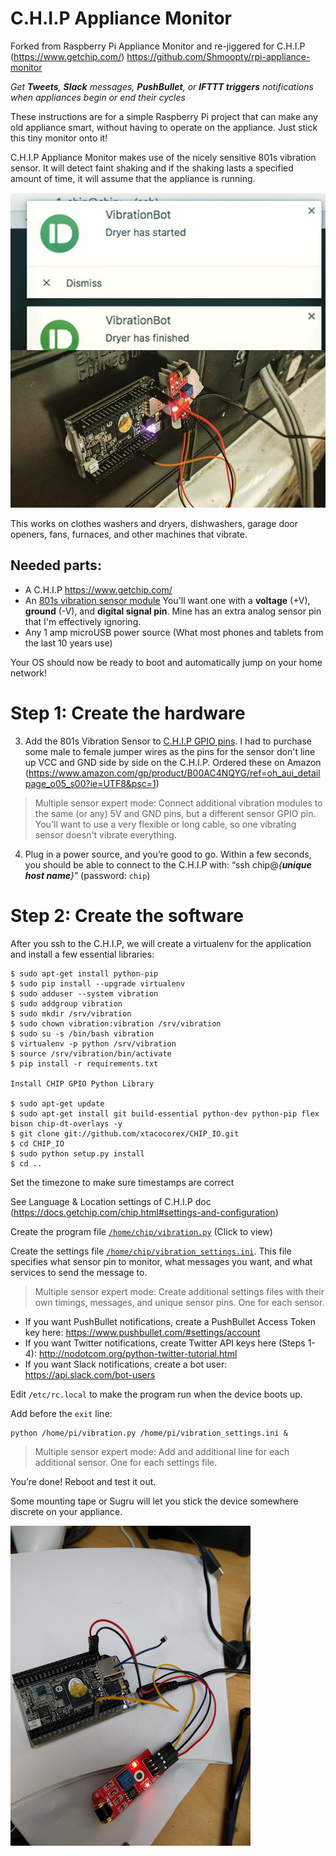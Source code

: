 # C.H.I.P Appliance Monitor
Forked from Raspberry Pi Appliance Monitor and re-jiggered for C.H.I.P (https://www.getchip.com/)
https://github.com/Shmoopty/rpi-appliance-monitor

_Get **Tweets**, **Slack** messages, **PushBullet**, or **IFTTT triggers** notifications when appliances begin or end their cycles_

These instructions are for a simple Raspberry Pi project that can make any old appliance smart, without having to operate on the appliance.  Just stick this tiny monitor onto it!

C.H.I.P Appliance Monitor makes use of the nicely sensitive 801s vibration sensor.  It will detect faint shaking and if the shaking lasts a specified amount of time, it will assume that the appliance is running. 

![On Phone](https://github.com/shaun040/shaun040.github.io/blob/master/16681841_10100253471478670_7449050954835591157_n.jpg?raw=true "On Phone")

This works on clothes washers and dryers, dishwashers, garage door openers, fans, furnaces, and other machines that vibrate.

## Needed parts:

* A C.H.I.P https://www.getchip.com/
* An [801s vibration sensor module](https://www.amazon.com/s/ref=nb_sb_noss?url=search-alias%3Dcomputers&field-keywords=801s+vibration+sensor)   You'll want one with a **voltage** (+V), **ground** (-V), and **digital signal pin**.  Mine has an extra analog sensor pin that I'm effectively ignoring.  
* Any 1 amp microUSB power source (What most phones and tablets from the last 10 years use) 

Your OS should now be ready to boot and automatically jump on your home network!

# Step 1: Create the hardware

3. Add the 801s Vibration Sensor to [C.H.I.P GPIO pins](https://docs.getchip.com/chip.html#pin-headers). I had to purchase some male to female jumper wires as the pins for the sensor don't line up VCC and GND side by side on the C.H.I.P. Ordered these on Amazon (https://www.amazon.com/gp/product/B00AC4NQYG/ref=oh_aui_detailpage_o05_s00?ie=UTF8&psc=1) <ADD PINS>
> Multiple sensor expert mode: Connect additional vibration modules to the same (or any) 5V and GND pins, but a different sensor GPIO pin. You'll want to use a very flexible or long cable, so one vibrating sensor doesn't vibrate everything.

4. Plug in a power source, and you’re good to go.  Within a few seconds, you should be able to connect to the C.H.I.P with: “ssh chip@*{**unique host name**}*” (password: `chip`)

# Step 2: Create the software

After you ssh to the C.H.I.P, we will create a virtualenv for the application and install a few essential libraries:

    $ sudo apt-get install python-pip 
    $ sudo pip install --upgrade virtualenv
    $ sudo adduser --system vibration
    $ sudo addgroup vibration
    $ sudo mkdir /srv/vibration
    $ sudo chown vibration:vibration /srv/vibration
    $ sudo su -s /bin/bash vibration
    $ virtualenv -p python /srv/vibration
    $ source /srv/vibration/bin/activate
    $ pip install -r requirements.txt
    
    Install CHIP GPIO Python Library
    
    $ sudo apt-get update
    $ sudo apt-get install git build-essential python-dev python-pip flex bison chip-dt-overlays -y
    $ git clone git://github.com/xtacocorex/CHIP_IO.git
    $ cd CHIP_IO
    $ sudo python setup.py install
    $ cd ..
    
Set the timezone to make sure timestamps are correct

See Language & Location settings of C.H.I.P doc (https://docs.getchip.com/chip.html#settings-and-configuration)

Create the program file [`/home/chip/vibration.py`](https://raw.githubusercontent.com/shaun040/c.h.i.p-appliance-monitor/master/vibration.py) (Click to view)

Create the settings file [`/home/chip/vibration_settings.ini`](https://raw.githubusercontent.com/sfurey/chip-appliance-monitor/master/vibration_settings.ini).  This file specifies what sensor pin to monitor, what messages you want, and what services to send the message to. 

> Multiple sensor expert mode: Create additional settings files with their own timings, messages, and unique sensor pins.  One for each sensor.

* If you want PushBullet notifications, create a PushBullet Access Token key here:  https://www.pushbullet.com/#settings/account
* If you want Twitter notifications, create Twitter API keys here (Steps 1-4): http://nodotcom.org/python-twitter-tutorial.html
* If you want Slack notifications, create a bot user: https://api.slack.com/bot-users

Edit `/etc/rc.local` to make the program run when the device boots up.

Add before the `exit` line:

    python /home/pi/vibration.py /home/pi/vibration_settings.ini &

> Multiple sensor expert mode: Add and additional line for each additional sensor. One for each settings file.

You’re done!  Reboot and test it out.

Some mounting tape or Sugru will let you stick the device somewhere discrete on your appliance.

![Completed device](https://raw.githubusercontent.com/shaun040/shaun040.github.io/master/2017-02-22.png "Completed device")
